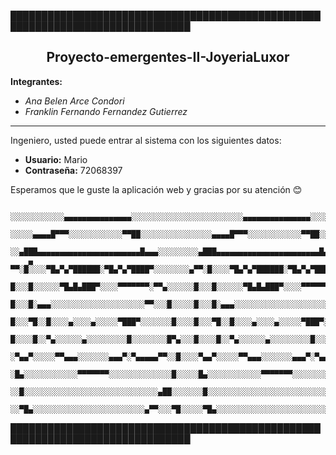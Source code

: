 ███████████████████████████████████████████████████████████████████████████████

<div align="center">
  
## Proyecto-emergentes-II-JoyeriaLuxor 

</div>

**Integrantes:**
- *Ana Belen Arce Condori*
- *Franklin Fernando Fernandez Gutierrez*

----------------------------------------------------------- 

Ingeniero, usted puede entrar al sistema con los siguientes datos:

- **Usuario:** Mario 
- **Contraseña:** 72068397

Esperamos que le guste la aplicación web y gracias por su atención 😊

```
    ░░░░░░░░░░░░▄▄▄▄▄▄▄▄▄▄▄▄▄▄▄░░░░░░░░░░░░░░░░░░░░░░░░░▄▄▄▄▄▄▄▄▄▄▄▄▄▄▄░░░░░░░░░░░░░░░░░░░░░░░░░▄▄▄▄▄▄▄▄▄▄▄▄▄▄▄░░░░░░░░░░░░░░░░
    ░░░░░▄▄▄▄█▀▀▀░░░░░░░░░░░░▀▀██░░░░░░░░░░░░░░░░▄▄▄▄█▀▀▀░░░░░░░░░░░░▀▀██░░░░░░░░░░░░░░░░░░▄▄▄▄█▀▀▀░░░░░░░░░░░░▀▀██░░░░░░░░░░░░
    ░░▄███▄▄▄▄▄▄▄▄▄▄▄▄▄▄▄▄▄▄▄▄▄▄▄█▄▄▄░░░░░░░░░▄███▄▄▄▄▄▄▄▄▄▄▄▄▄▄▄▄▄▄▄▄▄▄▄█▄▄▄░░░░░░░░░░░▄███▄▄▄▄▄▄▄▄▄▄▄▄▄▄▄▄▄▄▄▄▄▄▄█▄▄▄░░░░░░░░
    ▄ ▀▀░█░░░░▀█▄▀▄▀██████░▀█▄▀▄▀████▀░░░░░░░░▄▀▀░█░░░░▀█▄▀▄▀██████░▀█▄▀▄▀████▀░░░░░░░░░▄▀▀░█░░░░▀█▄▀▄▀██████░▀█▄▀▄▀████▀░░░░░░
    █░░░█░░░░░░▀█▄█▄███▀░░░░▀▀▀▀▀▀▀░▀▀▄░░░░░░█░░░█░░░░░░▀█▄█▄███▀░░░░▀▀▀▀▀▀▀░▀▀▄░░░░░░░█░░░█░░░░░░▀█▄█▄███▀░░░░▀▀▀▀▀▀▀░▀▀▄░░░░░
    █░░░█░▄▄▄░░░░░░░░░░░░░░░░░░░░░▀▀░░░█░░░░░█░░░█░▄▄▄░░░░░░░░░░░░░░░░░░░░░▀▀░░░█░░░░░░█░░░█░▄▄▄░░░░░░░░░░░░░░░░░░░░░▀▀░░░█░░░░
    █░░░▀█░░█░░░░▄░░░░▄░░░░░▀███▀░░░░░░░█░░░░█░░░▀█░░█░░░░▄░░░░▄░░░░░▀███▀░░░░░░░█░░░░░█░░░▀█░░█░░░░▄░░░░▄░░░░░▀███▀░░░░░░░█░░░
    █░░░░█░░▀▄░░░░░░▄░░░░░░░░░█░░░░░░░░█▀▄░░░█░░░░█░░▀▄░░░░░░▄░░░░░░░░░█░░░░░░░░█▀▄░░░░█░░░░█░░▀▄░░░░░░▄░░░░░░░░░█░░░░░░░░█▀▄░░
    ░▀▄▄▀░░░░░▀▀▄▄▄░░░░░░░▄▄▄▀░▀▄▄▄▄▄▀▀░░█░░░░▀▄▄▀░░░░░▀▀▄▄▄░░░░░░░▄▄▄▀░▀▄▄▄▄▄▀▀░░█░░░░░▀▄▄▀░░░░░▀▀▄▄▄░░░░░░░▄▄▄▀░▀▄▄▄▄▄▀▀░░█░░
    ░█▄░░░░░░░░░░░░▀▀▀▀▀▀▀░░░░░░░░░░░░░░█░░░░░█▄░░░░░░░░░░░░▀▀▀▀▀▀▀░░░░░░░░░░░░░░█░░░░░░█▄░░░░░░░░░░░░▀▀▀▀▀▀▀░░░░░░░░░░░░░░█░░░
    ░░█░░░░░░░░░░░░░░░░░░░░░░░░░░░░░░▄██░░░░░░░█░░░░░░░░░░░░░░░░░░░░░░░░░░░░░░▄██░░░░░░░░█░░░░░░░░░░░░░░░░░░░░░░░░░░░░░░▄██░░░░
    ░░▀█▄░░░░░░░░░░░░░░░░░░░░░░░░░▄▀▀░░░▀█░░░░░▀█▄░░░░░░░░░░░░░░░░░░░░░░░░░▄▀▀░░░▀█░░░░░░▀█▄░░░░░░░░░░░░░░░░░░░░░░░░░▄▀▀░░░▀█░░
```
███████████████████████████████████████████████████████████████████████████████

